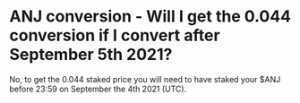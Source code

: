 # ANJ conversion - Will I get the 0.044 conversion if I convert after September 5th 2021?

No, to get the 0.044 staked price you will need to have staked your $ANJ before 23:59 on September the 4th 2021 (UTC).
